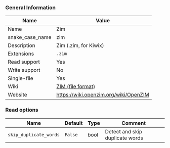 
### General Information ###
Name | Value
---- | -------
Name | Zim
snake_case_name | zim
Description | Zim (.zim, for Kiwix)
Extensions | `.zim`
Read support | Yes
Write support | No
Single-file | Yes
Wiki | [ZIM (file format)](https://en.wikipedia.org/wiki/ZIM_(file_format))
Website | https://wiki.openzim.org/wiki/OpenZIM


### Read options ###
Name | Default | Type | Comment
---- | ---- | ------- | -------
`skip_duplicate_words` | `False` | bool | Detect and skip duplicate words


